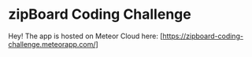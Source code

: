 # zipBoard Coding Challenge

Hey! The app is hosted on Meteor Cloud here: [https://zipboard-coding-challenge.meteorapp.com/]
